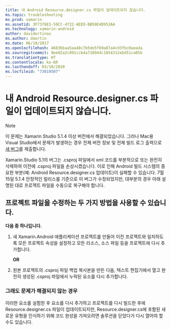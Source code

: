 ```yaml
---
title: 내 Android Resource.designer.cs 파일이 업데이트되지 않습니다.
ms.topic: troubleshooting
ms.prod: xamarin
ms.assetid: 3F7376E3-59CC-4722-AEED-BB50E4D952AA
ms.technology: xamarin-android
author: davidortinau
ms.author: daortin
ms.date: 06/19/2017
ms.openlocfilehash: 4683bbaa5aa48c7b5de5fb9a87a4cd3fbc0aeada
ms.sourcegitcommit: 9ee02a2c091ccb4a728944c1854312ebd51ca05b
ms.translationtype: HT
ms.contentlocale: ko-KR
ms.lasthandoff: 03/10/2020
ms.locfileid: "73019507"
---
```

# <a name="my-android-resourcedesignercs-file-will-not-update"></a>내 Android Resource.designer.cs 파일이 업데이트되지 않습니다.

> [!NOTE]
> 이 문제는 Xamarin Studio 5.1.4 이상 버전에서 해결되었습니다. 그러나 Mac용 Visual Studio에서 문제가 발생하는 경우 전체 버전 정보 및 전체 빌드 로그 출력으로 [새 버그](~/cross-platform/troubleshooting/questions/howto-file-bug.md)를 제출합니다.

Xamarin.Studio 5.1의 버그는 .csproj 파일에서 xml 코드를 부분적으로 또는 완전히 삭제하여 이전에 .csproj 파일을 손상시켰습니다. 이로 인해 Android 빌드 시스템의 중요한 부분(예: Android Resource.designer.cs 업데이트)이 실패할 수 있습니다. 7월 15일 5.1.4 안정적인 릴리스를 기준으로 이 버그가 수정되었지만, 대부분의 경우 아래 설명된 대로 프로젝트 파일을 수동으로 복구해야 합니다.

## <a name="two-possible-approaches-to-fixing-up-the-project-file"></a>프로젝트 파일을 수정하는 두 가지 방법을 사용할 수 있습니다.

**다음 중 하나입니다.**

1. 새 Xamarin.Android 애플리케이션 프로젝트를 만들어 이전 프로젝트와 일치하도록 모든 프로젝트 속성을 설정하고 모든 리소스, 소스 파일 등을 프로젝트에 다시 추가합니다.

   **OR**

2. 원본 프로젝트의 .csproj 파일 백업 복사본을 만든 다음, 텍스트 편집기에서 열고 완전히 생성된 .csproj 파일에서 누락된 요소를 다시 추가합니다.

### <a name="if-this-does-not-solve-the-problem"></a>그래도 문제가 해결되지 않는 경우

이러한 요소를 실험한 후 요소를 다시 추가하고 프로젝트를 다시 빌드한 후에 Resource.designer.cs 파일이 업데이트되지만, Resource.designer.cs에 포함된 새로운 유형을 인식하기 위해 코드 완성을 가져오려면 솔루션을 닫았다가 다시 열어야 할 수도 있습니다. 
